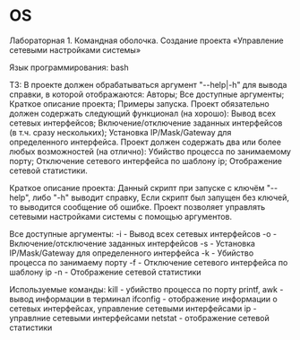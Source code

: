 # OS
Лабораторная 1. Командная оболочка. Создание проекта «Управление сетевыми настройками системы»

Язык программирования: bash

ТЗ:
В проекте должен обрабатываться аргумент "--help|-h" для вывода справки, в которой отображаются:
  Авторы;
  Все доступные аргументы;
  Краткое описание проекта;
  Примеры запуска. 
Проект обязательно должен содержать следующий функционал (на хорошо):
  Вывод всех сетевых интерфейсов;
  Включение/отключение заданных интерфейсов (в т.ч. сразу нескольких);
  Установка IP/Mask/Gateway для определенного интерфейса. 
Проект должен содержать два или более любых возможностей (на отлично):
  Убийство процесса по занимаемому порту;
  Отключение сетевого интерфейса по шаблону ip;
  Отображение сетевой статистики.

Краткое описание проекта:
  Данный скрипт при запуске с ключём "--help", либо "-h" выводит справку,
  Если скрипт был запущен без ключей, то выводится сообщение об ошибке.
  Проект позволяет управлять сетевыми настройками системы с помощью аргументов.

Все доступные аргументы:
  -i - Вывод всех сетевых интерфейсов
  -o - Включение/отсключение заданных интерфейсов
  -s - Установка IP/Mask/Gateway для определенного интерфейса
  -k - Убийство процесса по занимаему порту
  -f - Отключение сетевого интерфейса по шаблону ip
  -n - Отображение сетевой статистики

Используемые команды:
  kill - убийство процесса по порту
  printf, awk - вывод информации в терминал
  ifconfig - отображение информации о сетевых интерфейсах, управление сетевыми интерфейсами
  ip - управлние сетевыми интерфейсами
  netstat - отображение сетевой статистики
